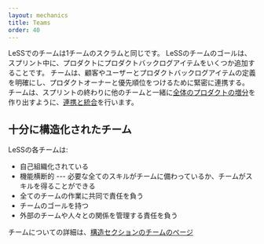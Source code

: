 ```yaml
---
layout: mechanics
title: Teams
order: 40
---
```


<!---
A Team in LeSS is the same as a Team in one-team Scrum. The goal of the team in LeSS is to add a couple of Product Backlog Items into the Product during the Sprint. They work closely with customers/users on clarifying the definition of the items and with the Product Owner on the prioritization. They [coordinate and integrate](coordination-and-integration.html) their work with other teams so that at the end of the Sprint they will together have produced [one whole product increment](../principles/whole-product-focus.html) .
--->
LeSSでのチームは1チームのスクラムと同じです。
LeSSのチームのゴールは、スプリント中に、プロダクトにプロダクトバックログアイテムをいくつか追加することです。
チームは、顧客やユーザーとプロダクトバックログアイテムの定義を明確にし、プロダクトオーナーと優先順位をつけるために緊密に連携する。
チームは、スプリントの終わりに他のチームと一緒に[全体のプロダクトの増分](../principles/whole-product-focus.jp.html)を作り出すように、[連携と統合](coordination-and-integration.jp.html)を行います。

<!---
## Well-structured Teams
--->
## 十分に構造化されたチーム

<!---
In LeSS each team:

* is [self-managing](../management/self_managing_teams.html)
* is cross-functional --- all skills required are inside the team or the team can acquire them
* shares responsibility for all the team’s work
* has a shared team goal
* has responsibility for managing its own relationships with external teams and people
--->
LeSSの各チームは:
* 自己組織化されている
* 機能横断的 --- 必要な全てのスキルがチームに備わっているか、チームがスキルを得ることができる
* 全てのチームの作業に共同で責任を負う
* チームのゴールを持つ
* 外部のチームや人々との関係を管理する責任を負う

<!---
More about team in the [teams page in the structure section](../structure/teams.html)
--->

チームについての詳細は、[構造セクションのチームのページ](../structure/teams.jp.html)
